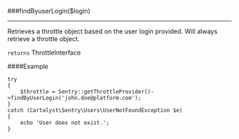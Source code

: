 <a id="findByUserLogin"></a>
###findByuserLogin($login)

----------

Retrieves a throttle object based on the user login provided. Will always retrieve a throttle object.

`returns` ThrottleInterface

####Example

	try
	{
		$throttle = Sentry::getThrottleProvider()->findByUserLogin('john.doe@platform.com');
	}
	catch (Cartalyst\Sentry\Users\UserNotFoundException $e)
	{
		echo 'User does not exist.';
	}